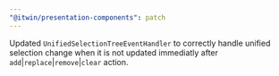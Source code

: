 ```yaml
---
"@itwin/presentation-components": patch
---
```


Updated `UnifiedSelectionTreeEventHandler` to correctly handle unified selection change when it is not updated immediatly after `add`|`replace`|`remove`|`clear` action.
